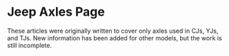# Jeep Axles Page

These articles were originally written to cover only axles used in CJs, YJs, and TJs. New information has been added for other models, but the work is still incomplete.
